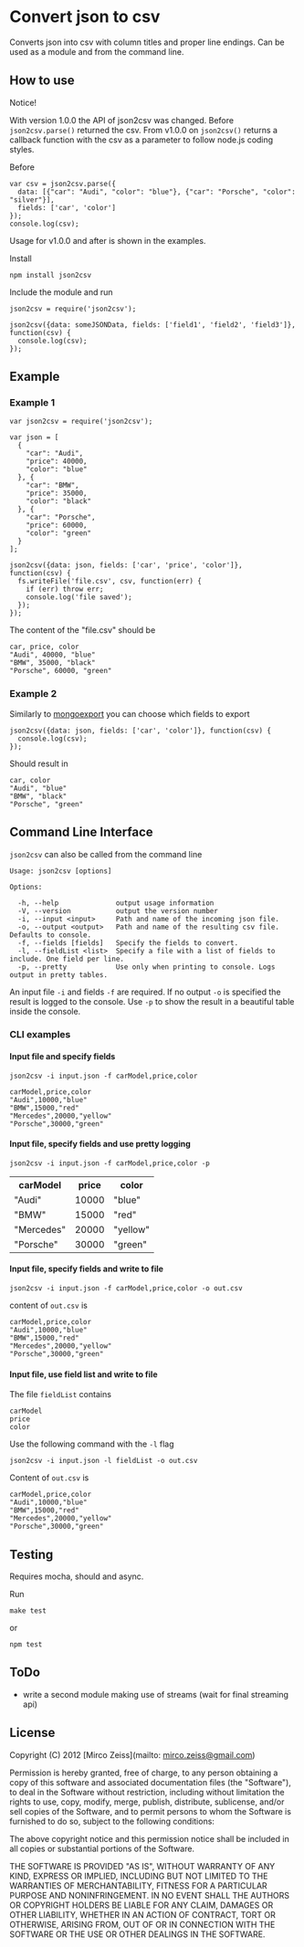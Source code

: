 # Convert json to csv

Converts json into csv with column titles and proper line endings. Can be used as a module and from the command line.

## How to use

Notice!

With version 1.0.0 the API of json2csv was changed. Before `json2csv.parse()` returned the csv. From
v1.0.0 on `json2csv()` returns a callback function with the csv as a parameter to follow node.js coding styles.

Before

    var csv = json2csv.parse({      
      data: [{"car": "Audi", "color": "blue"}, {"car": "Porsche", "color": "silver"}],
      fields: ['car', 'color']
    });
    console.log(csv);
    
Usage for v1.0.0 and after is shown in the examples.

Install

    npm install json2csv

Include the module and run

    json2csv = require('json2csv');
    
    json2csv({data: someJSONData, fields: ['field1', 'field2', 'field3']}, function(csv) {
      console.log(csv);
    });
    
## Example

### Example 1

    var json2csv = require('json2csv');

    var json = [
      {
        "car": "Audi",
        "price": 40000,
        "color": "blue"
      }, {
        "car": "BMW",
        "price": 35000,
        "color": "black"
      }, {
        "car": "Porsche",
        "price": 60000,
        "color": "green"
      }
    ];

    json2csv({data: json, fields: ['car', 'price', 'color']}, function(csv) {
      fs.writeFile('file.csv', csv, function(err) {
        if (err) throw err;
        console.log('file saved');
      });
    });
 
The content of the "file.csv" should be

    car, price, color
    "Audi", 40000, "blue"
    "BMW", 35000, "black"
    "Porsche", 60000, "green"
    
### Example 2
    
Similarly to [mongoexport](http://www.mongodb.org/display/DOCS/mongoexport) you can choose which fields to export
    
    json2csv({data: json, fields: ['car', 'color']}, function(csv) {
      console.log(csv);
    });
    
Should result in

    car, color
    "Audi", "blue"
    "BMW", "black"
    "Porsche", "green"
    
## Command Line Interface

`json2csv` can also be called from the command line

    Usage: json2csv [options]

    Options:

      -h, --help              output usage information
      -V, --version           output the version number
      -i, --input <input>     Path and name of the incoming json file.
      -o, --output <output>   Path and name of the resulting csv file. Defaults to console.
      -f, --fields [fields]   Specify the fields to convert.
      -l, --fieldList <list>  Specify a file with a list of fields to include. One field per line.
      -p, --pretty            Use only when printing to console. Logs output in pretty tables.
      
An input file `-i` and fields `-f` are required. If no output `-o` is specified the result is logged to the console.
Use `-p` to show the result in a beautiful table inside the console.
      
### CLI examples

#### Input file and specify fields

    json2csv -i input.json -f carModel,price,color

    carModel,price,color
    "Audi",10000,"blue"
    "BMW",15000,"red"
    "Mercedes",20000,"yellow"
    "Porsche",30000,"green"
    
#### Input file, specify fields and use pretty logging
    
    json2csv -i input.json -f carModel,price,color -p

<table>
  <tr>
    <th>carModel</th>
    <th>price</th>
    <th>color</th>
  </tr>
  <tr>
    <td>"Audi"</td>
    <td>10000</td>
    <td>"blue"</td>
  </tr>
  <tr>
    <td>"BMW"</td>
    <td>15000</td>
    <td>"red"</td>
  </tr>
  <tr>
    <td>"Mercedes"</td>
    <td>20000</td>
    <td>"yellow"</td>
  </tr>
  <tr>
    <td>"Porsche"</td>
    <td>30000</td>
    <td>"green"</td>
  </tr>
</table>

#### Input file, specify fields and write to file

    json2csv -i input.json -f carModel,price,color -o out.csv
    
content of `out.csv` is
    
    carModel,price,color
    "Audi",10000,"blue"
    "BMW",15000,"red"
    "Mercedes",20000,"yellow"
    "Porsche",30000,"green"
    
#### Input file, use field list and write to file

The file `fieldList` contains

    carModel
    price
    color
    
Use the following command with the `-l` flag
 
    json2csv -i input.json -l fieldList -o out.csv
    
Content of `out.csv` is
    
    carModel,price,color
    "Audi",10000,"blue"
    "BMW",15000,"red"
    "Mercedes",20000,"yellow"
    "Porsche",30000,"green"    

## Testing

Requires mocha, should and async.

Run

    make test
or

    npm test
    
## ToDo

- write a second module making use of streams (wait for final streaming api)
    
## License

Copyright (C) 2012 [Mirco Zeiss](mailto: mirco.zeiss@gmail.com)

Permission is hereby granted, free of charge, to any person obtaining a copy of this software and associated documentation files (the "Software"), to deal in the Software without restriction, including without limitation the rights to use, copy, modify, merge, publish, distribute, sublicense, and/or sell copies of the Software, and to permit persons to whom the Software is furnished to do so, subject to the following conditions:

The above copyright notice and this permission notice shall be included in all copies or substantial portions of the Software.

THE SOFTWARE IS PROVIDED "AS IS", WITHOUT WARRANTY OF ANY KIND, EXPRESS OR IMPLIED, INCLUDING BUT NOT LIMITED TO THE WARRANTIES OF MERCHANTABILITY, FITNESS FOR A PARTICULAR PURPOSE AND NONINFRINGEMENT. IN NO EVENT SHALL THE AUTHORS OR COPYRIGHT HOLDERS BE LIABLE FOR ANY CLAIM, DAMAGES OR OTHER LIABILITY, WHETHER IN AN ACTION OF CONTRACT, TORT OR OTHERWISE, ARISING FROM, OUT OF OR IN CONNECTION WITH THE SOFTWARE OR THE USE OR OTHER DEALINGS IN THE SOFTWARE.
